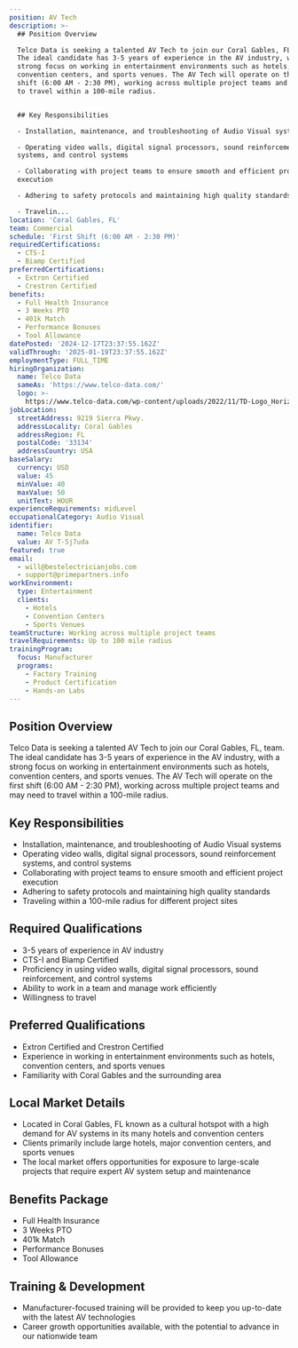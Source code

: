 ```yaml
---
position: AV Tech
description: >-
  ## Position Overview

  Telco Data is seeking a talented AV Tech to join our Coral Gables, FL, team.
  The ideal candidate has 3-5 years of experience in the AV industry, with a
  strong focus on working in entertainment environments such as hotels,
  convention centers, and sports venues. The AV Tech will operate on the first
  shift (6:00 AM - 2:30 PM), working across multiple project teams and may need
  to travel within a 100-mile radius. 


  ## Key Responsibilities

  - Installation, maintenance, and troubleshooting of Audio Visual systems

  - Operating video walls, digital signal processors, sound reinforcement
  systems, and control systems

  - Collaborating with project teams to ensure smooth and efficient project
  execution 

  - Adhering to safety protocols and maintaining high quality standards 

  - Travelin...
location: 'Coral Gables, FL'
team: Commercial
schedule: 'First Shift (6:00 AM - 2:30 PM)'
requiredCertifications:
  - CTS-I
  - Biamp Certified
preferredCertifications:
  - Extron Certified
  - Crestron Certified
benefits:
  - Full Health Insurance
  - 3 Weeks PTO
  - 401k Match
  - Performance Bonuses
  - Tool Allowance
datePosted: '2024-12-17T23:37:55.162Z'
validThrough: '2025-01-19T23:37:55.162Z'
employmentType: FULL_TIME
hiringOrganization:
  name: Telco Data
  sameAs: 'https://www.telco-data.com/'
  logo: >-
    https://www.telco-data.com/wp-content/uploads/2022/11/TD-Logo_Horizontal_Color.webp
jobLocation:
  streetAddress: 9219 Sierra Pkwy.
  addressLocality: Coral Gables
  addressRegion: FL
  postalCode: '33134'
  addressCountry: USA
baseSalary:
  currency: USD
  value: 45
  minValue: 40
  maxValue: 50
  unitText: HOUR
experienceRequirements: midLevel
occupationalCategory: Audio Visual
identifier:
  name: Telco Data
  value: AV T-5j7uda
featured: true
email:
  - will@bestelectricianjobs.com
  - support@primepartners.info
workEnvironment:
  type: Entertainment
  clients:
    - Hotels
    - Convention Centers
    - Sports Venues
teamStructure: Working across multiple project teams
travelRequirements: Up to 100 mile radius
trainingProgram:
  focus: Manufacturer
  programs:
    - Factory Training
    - Product Certification
    - Hands-on Labs
---
```




## Position Overview
Telco Data is seeking a talented AV Tech to join our Coral Gables, FL, team. The ideal candidate has 3-5 years of experience in the AV industry, with a strong focus on working in entertainment environments such as hotels, convention centers, and sports venues. The AV Tech will operate on the first shift (6:00 AM - 2:30 PM), working across multiple project teams and may need to travel within a 100-mile radius. 

## Key Responsibilities
- Installation, maintenance, and troubleshooting of Audio Visual systems
- Operating video walls, digital signal processors, sound reinforcement systems, and control systems
- Collaborating with project teams to ensure smooth and efficient project execution 
- Adhering to safety protocols and maintaining high quality standards 
- Traveling within a 100-mile radius for different project sites

## Required Qualifications
- 3-5 years of experience in AV industry
- CTS-I and Biamp Certified
- Proficiency in using video walls, digital signal processors, sound reinforcement, and control systems
- Ability to work in a team and manage work efficiently
- Willingness to travel 

## Preferred Qualifications
- Extron Certified and Crestron Certified
- Experience in working in entertainment environments such as hotels, convention centers, and sports venues
- Familiarity with Coral Gables and the surrounding area

## Local Market Details
- Located in Coral Gables, FL known as a cultural hotspot with a high demand for AV systems in its many hotels and convention centers 
- Clients primarily include large hotels, major convention centers, and sports venues
- The local market offers opportunities for exposure to large-scale projects that require expert AV system setup and maintenance

## Benefits Package
- Full Health Insurance
- 3 Weeks PTO
- 401k Match
- Performance Bonuses
- Tool Allowance

## Training & Development
- Manufacturer-focused training will be provided to keep you up-to-date with the latest AV technologies 
- Career growth opportunities available, with the potential to advance in our nationwide team
